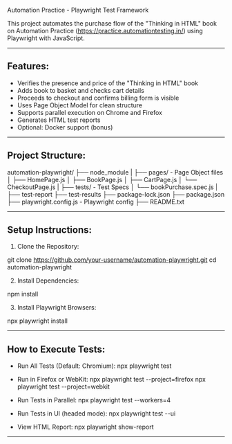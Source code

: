 Automation Practice - Playwright Test Framework

This project automates the purchase flow of the "Thinking in HTML" book on Automation Practice (https://practice.automationtesting.in/) using Playwright with JavaScript.

--------------------------------------------------------------------------------
Features:
--------------------------------------------------------------------------------
- Verifies the presence and price of the "Thinking in HTML" book
- Adds book to basket and checks cart details
- Proceeds to checkout and confirms billing form is visible
- Uses Page Object Model for clean structure
- Supports parallel execution on Chrome and Firefox
- Generates HTML test reports
- Optional: Docker support (bonus)

--------------------------------------------------------------------------------
Project Structure:
--------------------------------------------------------------------------------

automation-playwright/
├── node_module
|
├── pages/                    - Page Object files
│   ├── HomePage.js
│   ├── BookPage.js
│   ├── CartPage.js
│   └── CheckoutPage.js
|
├── tests/                    - Test Specs
│   └── bookPurchase.spec.js
|
├── test-report
├── test-results
├── package-lock.json
├── package.json
├── playwright.config.js      - Playwright config
├── README.txt

--------------------------------------------------------------------------------
Setup Instructions:
--------------------------------------------------------------------------------

1. Clone the Repository:

git clone https://github.com/your-username/automation-playwright.git
cd automation-playwright

2. Install Dependencies:

npm install

3. Install Playwright Browsers:

npx playwright install

--------------------------------------------------------------------------------
How to Execute Tests:
--------------------------------------------------------------------------------

- Run All Tests (Default: Chromium):
  npx playwright test

- Run in Firefox or WebKit:
  npx playwright test --project=firefox
  npx playwright test --project=webkit

- Run Tests in Parallel:
  npx playwright test --workers=4

- Run Tests in UI (headed mode):
  npx playwright test --ui

- View HTML Report:
  npx playwright show-report

--------------------------------------------------------------------------------
